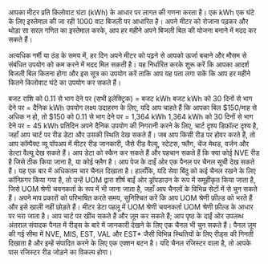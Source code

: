 आपका मीटर प्रति किलोवाट घंटा (kWh) के आधार पर लागत की गणना करता है।
एक kWh एक घंटे के लिए इस्तेमाल की जा रही 1000 वाट बिजली पर आधारित है।
अपने मीटर को रोजाना पढ़कर और थोड़ा सा सरल गणित का इस्तेमाल करके,
आप हर महीने अपने बिजली बिल की योजना बनाने में मदद कर सकते हैं।

अत्यधिक गर्मी या ठंड के समय में,
हर दिन अपने मीटर को पढ़ने से आपको ऊर्जा बचाने और मौसम से 
संबंधित उपयोग को कम करने में मदद मिल सकती है। यह निर्धारित करके शुरू करें कि आपका 
आदर्श बिजली बिल कितना होगा और इस सूत्र का उपयोग करें ताकि आप यह पता लगा सकें कि आप हर 
महीने कितने किलोवाट घंटे का उपयोग कर सकते हैं।

बजट राशि को 0.11 से भाग देने पर (सभी इलेक्ट्रिक) = बजट kWh बजट kWh को 30 दिनों से भाग देने पर = दैनिक kWh उपयोग लक्ष्य उदाहरण के लिए, यदि आप चाहते हैं कि आपका बिल $150/माह से अधिक न हो, तो $150 को 0.11 से भाग देने पर = 1,364 kWh 1,364 kWh को 30 दिनों से भाग देने पर = 45 kWh प्रतिदिन अपने दैनिक उपयोग की निगरानी करने के लिए, चार्ट दृश्य डिफ़ॉल्ट दृश्य है, जहाँ आप चार्ट पर रीड डेटा और उसकी स्थिति देख सकते हैं। जब आप किसी रीड पर होवर करते हैं, तो आप कॉम्पैक्ट व्यू पॉपअप में मीटर रीड जानकारी, जैसे रीड वैल्यू, स्टेटस, फ्लैग, चेंज मेथड, वर्जन और डेल्टा वैल्यू देख सकते हैं। आप डेटा को स्कैन कर सकते हैं और पहचान सकते हैं कि क्या कोई NVE रीड है जिसे ठीक किया जाना है, या कोई फ्लैग है। आप पेज के दाईं ओर एक पैनल पर चैनल सूची देख सकते हैं। यह एक बार में अधिकतम चार चैनल दिखाता है। हालाँकि, यदि सेवा बिंदु को कई चैनल रखने के लिए कॉन्फ़िगर किया गया है, तो उन्हें UOM द्वारा शीर्ष बाईं ओर ड्रॉपडाउन के रूप में समूहीकृत किया जाता है, जिसे UOM श्रेणी चयनकर्ता के रूप में भी जाना जाता है, जहाँ आप चैनलों के विभिन्न सेटों में से चुन सकते हैं। अपने माप प्रकारों को परिभाषित करते समय, सुनिश्चित करें कि आप UOM श्रेणी फ़ील्ड को भरते हैं और इसे खाली नहीं छोड़ते हैं। मीटर डेटा पहलू में UOM श्रेणी चयनकर्ता UOM श्रेणी फ़ील्ड के आधार पर भरा जाता है। आप चार्ट पर खींच सकते हैं और ज़ूम कर सकते हैं; आप पृष्ठ के दाईं ओर उपलब्ध अंतराल संपादक पैनल में रीड्स के बारे में जानकारी देखने के लिए एक चैनल भी चुन सकते हैं। पैनल ज़ूम की गई सीमा में NVE, MIS, EST, VAL और EST* जैसी विभिन्न स्थितियों के लिए रीड्स की गिनती दिखाता है और इन्हें संपादित करने के लिए एक एक्शन बटन है। यदि चैनल रजिस्टर वाला है, 
तो आपके पास रजिस्टर रीड जोड़ने का विकल्प होगा।